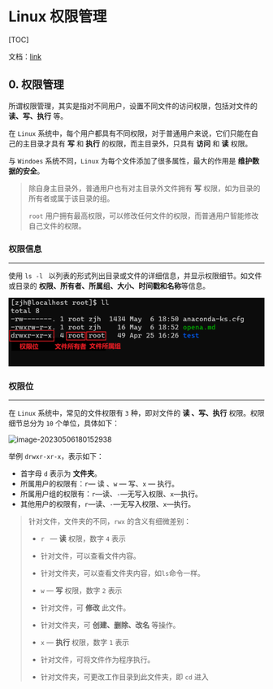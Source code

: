 # Linux 权限管理

[TOC]

文档：[link](http://c.biancheng.net/view/705.html)

## 0. 权限管理

所谓权限管理，其实是指对不同用户，设置不同文件的访问权限，包括对文件的 **读、写、执行** 等。

在 `Linux` 系统中，每个用户都具有不同权限，对于普通用户来说，它们只能在自己的主目录才具有 **写** 和 **执行** 的权限，而主目录外，只具有 **访问** 和 **读** 权限。

与 `Windoes` 系统不同，`Linux` 为每个文件添加了很多属性，最大的作用是 **维护数据的安全**。

>除自身主目录外，普通用户也有对主目录外文件拥有 **写** 权限，如为目录的所有者或属于该目录的组。
>
>`root` 用户拥有最高权限，可以修改任何文件的权限，而普通用户智能修改自己文件的权限。

### 权限信息

---

使用 `ls -l ` 以列表的形式列出目录或文件的详细信息，并显示权限细节。如文件或目录的 **权限、所有者、所属组、大小、时间戳和名称**等信息。

![image-20230506180051618](https://raw.githubusercontent.com/zjh-jixiaolin/map_strong/main/202305061800682.png)



### 权限位

---

在 `Linux` 系统中，常见的文件权限有 `3` 种，即对文件的 **读 、写、执行** 权限。权限细节总分为 `10` 个单位，具体如下：

![image-20230506180152938](C:/Users/18279/AppData/Roaming/Typora/typora-user-images/image-20230506180152938.png)

举例 `drwxr-xr-x`，表示如下：

- 首字母 `d` 表示为 **文件夹**。
- 所属用户的权限有：`r`— 读 、`w` — 写、`x` — 执行。
- 所属用户组的权限有：`r`—读、`-`—无写入权限、`x`—执行。
- 其他用户的权限有，`r`—读、`-`—无写入权限、`x`—执行。

>针对文件，文件夹的不同，`rwx` 的含义有细微差别：
>
>- `r ` — **读** 权限，数字 `4` 表示
>
>  - 针对文件，可以查看文件内容。
>
>  - 针对文件夹，可以查看文件夹内容，如`ls`命令一样。
>
>- `w` — **写** 权限，数字 `2` 表示
>
>  - 针对文件，可 **修改** 此文件。
>  - 针对文件夹，可 **创建、删除、改名** 等操作。
>
>- `x` — **执行** 权限，数字 `1` 表示
>
>  - 针对文件，可将文件作为程序执行。
>  - 针对文件夹，可更改工作目录到此文件夹，即 `cd` 进入











































